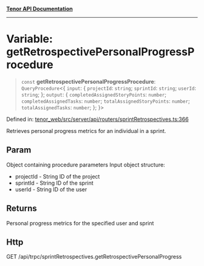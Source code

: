 [**Tenor API Documentation**](../../README.md)

***

# Variable: getRetrospectivePersonalProgressProcedure

> `const` **getRetrospectivePersonalProgressProcedure**: `QueryProcedure`\<\{ `input`: \{ `projectId`: `string`; `sprintId`: `string`; `userId`: `string`; \}; `output`: \{ `completedAssignedStoryPoints`: `number`; `completedAssignedTasks`: `number`; `totalAssignedStoryPoints`: `number`; `totalAssignedTasks`: `number`; \}; \}\>

Defined in: [tenor\_web/src/server/api/routers/sprintRetrospectives.ts:366](https://github.com/Apantli/Tenor/blob/293d0ddb2d5307c4150fcd161249995fd5278c7d/tenor_web/src/server/api/routers/sprintRetrospectives.ts#L366)

Retrieves personal progress metrics for an individual in a sprint.

## Param

Object containing procedure parameters
Input object structure:
- projectId - String ID of the project
- sprintId - String ID of the sprint
- userId - String ID of the user

## Returns

Personal progress metrics for the specified user and sprint

## Http

GET /api/trpc/sprintRetrospectives.getRetrospectivePersonalProgress
